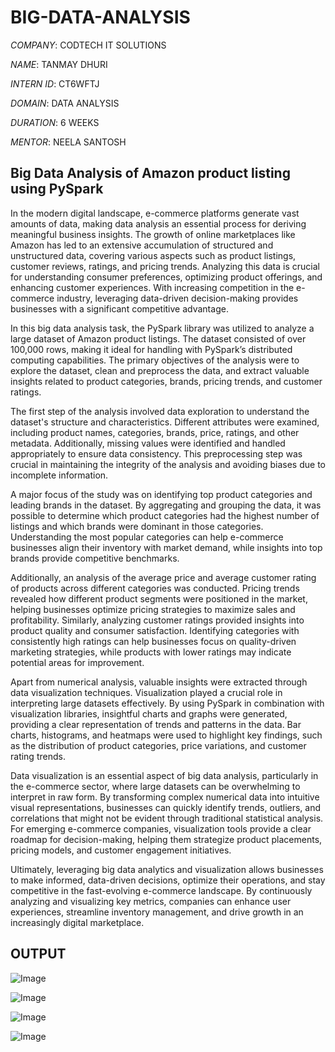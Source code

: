 # BIG-DATA-ANALYSIS

*COMPANY*: CODTECH IT SOLUTIONS

*NAME*: TANMAY DHURI

*INTERN ID*: CT6WFTJ

*DOMAIN*: DATA ANALYSIS

*DURATION*: 6 WEEKS

*MENTOR*: NEELA SANTOSH

## Big Data Analysis of Amazon product listing using PySpark
In the modern digital landscape, e-commerce platforms generate vast amounts of data, making data analysis an essential process for deriving meaningful business insights. The growth of online marketplaces like Amazon has led to an extensive accumulation of structured and unstructured data, covering various aspects such as product listings, customer reviews, ratings, and pricing trends. Analyzing this data is crucial for understanding consumer preferences, optimizing product offerings, and enhancing customer experiences. With increasing competition in the e-commerce industry, leveraging data-driven decision-making provides businesses with a significant competitive advantage.

In this big data analysis task, the PySpark library was utilized to analyze a large dataset of Amazon product listings. The dataset consisted of over 100,000 rows, making it ideal for handling with PySpark’s distributed computing capabilities. The primary objectives of the analysis were to explore the dataset, clean and preprocess the data, and extract valuable insights related to product categories, brands, pricing trends, and customer ratings.

The first step of the analysis involved data exploration to understand the dataset's structure and characteristics. Different attributes were examined, including product names, categories, brands, price, ratings, and other metadata. Additionally, missing values were identified and handled appropriately to ensure data consistency. This preprocessing step was crucial in maintaining the integrity of the analysis and avoiding biases due to incomplete information.

A major focus of the study was on identifying top product categories and leading brands in the dataset. By aggregating and grouping the data, it was possible to determine which product categories had the highest number of listings and which brands were dominant in those categories. Understanding the most popular categories can help e-commerce businesses align their inventory with market demand, while insights into top brands provide competitive benchmarks.

Additionally, an analysis of the average price and average customer rating of products across different categories was conducted. Pricing trends revealed how different product segments were positioned in the market, helping businesses optimize pricing strategies to maximize sales and profitability. Similarly, analyzing customer ratings provided insights into product quality and consumer satisfaction. Identifying categories with consistently high ratings can help businesses focus on quality-driven marketing strategies, while products with lower ratings may indicate potential areas for improvement.

Apart from numerical analysis, valuable insights were extracted through data visualization techniques. Visualization played a crucial role in interpreting large datasets effectively. By using PySpark in combination with visualization libraries, insightful charts and graphs were generated, providing a clear representation of trends and patterns in the data. Bar charts, histograms, and heatmaps were used to highlight key findings, such as the distribution of product categories, price variations, and customer rating trends.

Data visualization is an essential aspect of big data analysis, particularly in the e-commerce sector, where large datasets can be overwhelming to interpret in raw form. By transforming complex numerical data into intuitive visual representations, businesses can quickly identify trends, outliers, and correlations that might not be evident through traditional statistical analysis. For emerging e-commerce companies, visualization tools provide a clear roadmap for decision-making, helping them strategize product placements, pricing models, and customer engagement initiatives.

Ultimately, leveraging big data analytics and visualization allows businesses to make informed, data-driven decisions, optimize their operations, and stay competitive in the fast-evolving e-commerce landscape. By continuously analyzing and visualizing key metrics, companies can enhance user experiences, streamline inventory management, and drive growth in an increasingly digital marketplace.

## OUTPUT
![Image](https://github.com/user-attachments/assets/fccf0ab1-d4a6-465c-963b-f3c3572c1871)

![Image](https://github.com/user-attachments/assets/d659896b-a76a-4bab-b7b7-0eb145a90527)

![Image](https://github.com/user-attachments/assets/2032aa59-9416-4392-878e-4988336ea1a4)

![Image](https://github.com/user-attachments/assets/60bfdb9a-5635-4c9f-813e-c265e04a1186)

